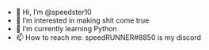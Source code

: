- 👋 Hi, I’m @speedster10
- 👀 I’m interested in making shit come true 
- 🌱 I’m currently learning Python 
- 📫 How to reach me: speedRUNNER#8850 is my discord

<!---
speedster10/speedster10 is a ✨ special ✨ repository because its `README.md` (this file) appears on your GitHub profile.
You can click the Preview link to take a look at your changes.
--->
